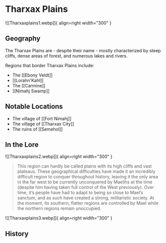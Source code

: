 # Tharxax Plains

![[Tharxaxplains1.webp]]{ align=right width="300" }

## Geography

The Tharxax Plains are - despite their name - mostly characterized by steep cliffs, dense areas of forest, and numerous lakes and rivers.

Regions that border Tharxax Plains include:

- The [[Ebony Veldt]]
- [[Lorahn'Kahl]]
- The [[Carmine]]
- [[Nimahj Swamp]]

## Notable Locations

- The village of [[Fort Nimahj]]
- The village of [[Tharxax City]]
- The ruins of [[Semehol]]

## In the Lore

![[Tharxaxplains2.webp]]{ align=right width="300" }

> This region can hardly be called plains with its high cliffs and vast plateaus. These geographical difficulties have made it an incredibly difficult region to conquer throughout history, leaving it the only area in the far west to be currently unconquered by Maelihs at the time (despite him having taken full control of the West previously). Over time, it’s people have had to adapt to being so close to Mael’s sanctum, and as such have created a strong, militaristic society. At the moment, its southern, flatter regions are controlled by Mael while the northern regions remain unoccupied.

![[Tharxaxplains3.webp]]{ align=right width="300" }

## History

